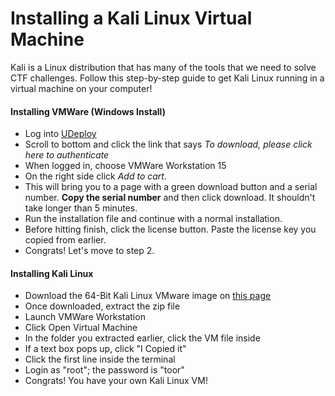 # Installing a Kali Linux Virtual Machine
Kali is a Linux distribution that has many of the tools that we need to solve CTF challenges. Follow this step-by-step guide to get Kali Linux running in a virtual machine on your computer!

#### Installing VMWare (Windows Install)
- Log into [UDeploy](https://udeploy.udel.edu/software/vmware-for-university-of-delaware/)
- Scroll to bottom and click the link that says *To download, please click here to authenticate*
- When logged in, choose VMWare Workstation 15
- On the right side click *Add to cart*.
- This will bring you to a page with a green download button and a serial number. **Copy the serial number** and then click download. It shouldn't take longer than 5 minutes.
- Run the installation file and continue with a normal installation.
- Before hitting finish, click the license button. Paste the license key you copied from earlier.
- Congrats! Let's move to step 2. 

#### Installing Kali Linux
- Download the 64-Bit Kali Linux VMware image on [this page](https://www.offensive-security.com/kali-linux-vm-vmware-virtualbox-image-download/)
- Once downloaded, extract the zip file
- Launch VMWare Workstation
- Click Open Virtual Machine
- In the folder you extracted earlier, click the VM file inside
- If a text box pops up, click "I Copied it"
- Click the first line inside the terminal
- Login as "root"; the password is "toor"
- Congrats! You have your own Kali Linux VM!

